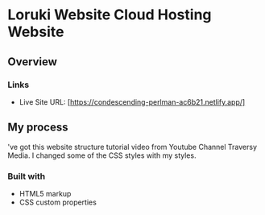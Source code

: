 # Loruki Website Cloud Hosting Website

## Overview

### Links

- Live Site URL: [https://condescending-perlman-ac6b21.netlify.app/]

## My process

've got this website structure tutorial video from Youtube Channel Traversy Media. I changed some of the CSS styles with my styles.

### Built with

- HTML5 markup
- CSS custom properties
